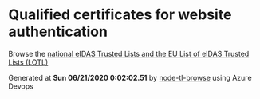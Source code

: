 # Qualified certificates for website authentication 
 Browse the [national eIDAS Trusted Lists and the EU List of eIDAS Trusted Lists (LOTL)](https://webgate.ec.europa.eu/tl-browser/#/) 
 
 
Generated at **Sun 06/21/2020  0:02:02.51** by [node-tl-browse](https://github.com/ymedlop/node-tl-browser) using Azure Devops 

